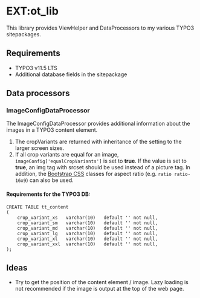 # EXT:ot_lib

This library provides ViewHelper and DataProcessors to my various TYPO3 sitepackages.

## Requirements

* TYPO3 v11.5 LTS
* Additional database fields in the sitepackage

## Data processors

### ImageConfigDataProcessor

The ImageConfigDataProcessor provides additional information about the images in a
TYPO3 content element.

1. The cropVariants are returned with inheritance of the setting to the larger screen sizes.
2. If all crop variants are equal for an image, `imageConfig['equalCropVariants']` is set to **true**.
   If the value is set to **true**, an img tag with srcset should be used instead of a picture tag.
   In addition, the [Bootstrap CSS](https://getbootstrap.com/docs/5.1/helpers/ratio/#aspect-ratios) classes for 
   aspect ratio (e.g. `ratio ratio-16x9`) can also be used.

#### Requirements for the TYPO3 DB:

```mysql
CREATE TABLE tt_content
(
	crop_variant_xs   varchar(10)   default '' not null,
	crop_variant_sm   varchar(10)   default '' not null,
	crop_variant_md   varchar(10)   default '' not null,
	crop_variant_lg   varchar(10)   default '' not null,
	crop_variant_xl   varchar(10)   default '' not null,
	crop_variant_xxl  varchar(10)   default '' not null,
);
```

## Ideas

* Try to get the position of the content element / image.
  Lazy loading is not recommended if the image is output at the top of the web page. 
